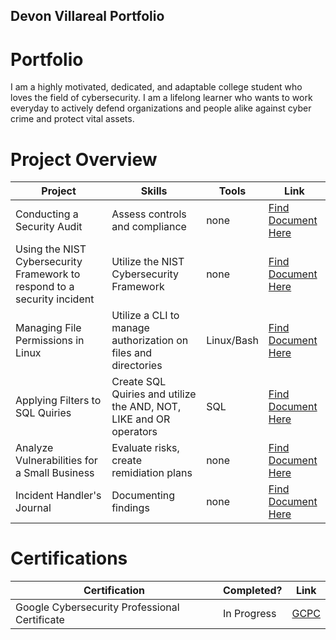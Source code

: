 ## Devon Villareal Portfolio

# Portfolio

I am a highly motivated, dedicated, and adaptable college student who loves the field of cybersecurity. I am a lifelong learner who wants to work everyday to actively defend organizations and people alike against cyber crime and protect vital assets.  

# Project Overview 
|     Project                            |                 Skills                |     Tools       |      Link       |
| -------------------------------------- | ------------------------------------- | --------------- | --------------- |
| Conducting a Security Audit            | Assess controls and compliance        |             none|  <a href="https://docs.google.com/document/d/1uGGR5lKd3qNECH7_JP0jK33TnVsApqHliucuSNfHcN8/edit?usp=sharing">Find Document Here <a>|
| Using the NIST Cybersecurity Framework to respond to a security incident       | Utilize the NIST Cybersecurity Framework                                    |  none              |   <a href="https://docs.google.com/document/d/1uGGR5lKd3qNECH7_JP0jK33TnVsApqHliucuSNfHcN8/edit?usp=sharing](https://docs.google.com/document/d/1jeAhExzRcRRXFUwp6s4x5HFnIBkonN-iLo87A04npZk/edit?usp=sharing">Find Document Here <a>                |
|  Managing File Permissions in Linux    | Utilize a CLI to manage authorization on files and directories|         Linux/Bash       |    <a href="https://docs.google.com/document/d/1T0oNdq8IHmuM8IvRRmC9RODrwyr-HzbOUi3gRFuG2ss/edit?usp=sharing"> Find Document Here <a>            |
|  Applying Filters to SQL Quiries    | Create SQL Quiries and utilize the AND, NOT, LIKE and OR operators|         SQL     |    <a href="https://docs.google.com/document/d/11n6kOg-M-KWyeN0qA4huUtWvKvDNXBcjL1732e1oSJk/edit?usp=sharing"> Find Document Here <a>            |
|  Analyze Vulnerabilities for a Small Business  | Evaluate risks, create remidiation plans|     none         |    <a href="https://docs.google.com/document/d/1hu3_LEDiGfAX2ZekGb4Pz4ZKOoA1Av-OXIAOzajXpTU/edit?usp=sharing"> Find Document Here <a>            |
|  Incident Handler's Journal  | Documenting findings|     none         |    <a href="https://docs.google.com/document/d/1uJAzVw6mQpkT1If-4avlAXxd9D5v5V6EPemmxHelEac/edit?usp=sharing"> Find Document Here <a>            |
# Certifications 

|     Certification     |               Completed?               |     Link       |
| --------------------  | -------------------------------------- | ---------------| 
| Google Cybersecurity Professional Certificate     |               In Progress              |     <a href="https://www.coursera.org/professional-certificates/google-cybersecurity?irclickid=xASS490e2zUzTXRzUXyixVuEUkF1re32mwGfw80&irgwc=1&utm_medium=sem&utm_source=gg&utm_campaign=B2C_EMEA__coursera_FTCOF_career-academy_pmax-multiple-audiences-country-multi-set2&campaignid=20882109092&adgroupid=&device=c&keyword=&matchtype=&network=x&devicemodel=&adposition=&creativeid=&hide_mobile_promo&gad_source=1&gclid=Cj0KCQiAlsy5BhDeARIsABRc6ZvOjSvZC91ahSVdL0k__UjHxFpDn0qSB1OfeQjqrM7l7NxGhFM_mb8aAo_9EALw_wcBxxx">GCPC<a>        | 

<!---
devonVillareal/devonVillareal is a ✨ special ✨ repository because its `README.md` (this file) appears on your GitHub profile.
You can click the Preview link to take a look at your changes.
--->
